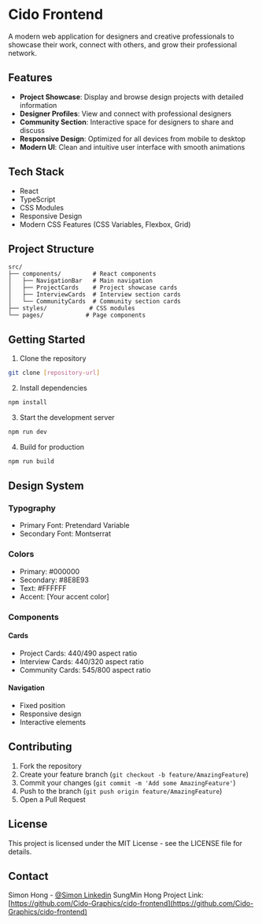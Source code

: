 # Cido Frontend

A modern web application for designers and creative professionals to showcase their work, connect with others, and grow their professional network.

## Features

- **Project Showcase**: Display and browse design projects with detailed information
- **Designer Profiles**: View and connect with professional designers
- **Community Section**: Interactive space for designers to share and discuss
- **Responsive Design**: Optimized for all devices from mobile to desktop
- **Modern UI**: Clean and intuitive user interface with smooth animations

## Tech Stack

- React
- TypeScript
- CSS Modules
- Responsive Design
- Modern CSS Features (CSS Variables, Flexbox, Grid)

## Project Structure

```
src/
├── components/         # React components
│   ├── NavigationBar   # Main navigation
│   ├── ProjectCards    # Project showcase cards
│   ├── InterviewCards  # Interview section cards
│   └── CommunityCards  # Community section cards
├── styles/            # CSS modules
└── pages/            # Page components
```

## Getting Started

1. Clone the repository
```bash
git clone [repository-url]
```

2. Install dependencies
```bash
npm install
```

3. Start the development server
```bash
npm run dev
```

4. Build for production
```bash
npm run build
```

## Design System

### Typography
- Primary Font: Pretendard Variable
- Secondary Font: Montserrat

### Colors
- Primary: #000000
- Secondary: #8E8E93
- Text: #FFFFFF
- Accent: [Your accent color]

### Components

#### Cards
- Project Cards: 440/490 aspect ratio
- Interview Cards: 440/320 aspect ratio
- Community Cards: 545/800 aspect ratio

#### Navigation
- Fixed position
- Responsive design
- Interactive elements

## Contributing

1. Fork the repository
2. Create your feature branch (`git checkout -b feature/AmazingFeature`)
3. Commit your changes (`git commit -m 'Add some AmazingFeature'`)
4. Push to the branch (`git push origin feature/AmazingFeature`)
5. Open a Pull Request

## License

This project is licensed under the MIT License - see the LICENSE file for details.

## Contact

Simon Hong - [@Simon Linkedin](https://www.linkedin.com/in/seongbong-hong-080293121/)
SungMin Hong
Project Link: [https://github.com/Cido-Graphics/cido-frontend](https://github.com/Cido-Graphics/cido-frontend)
